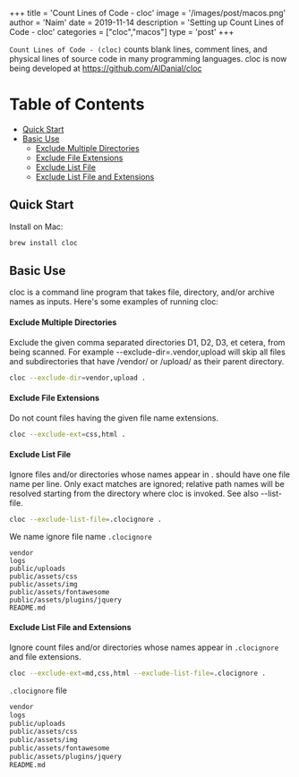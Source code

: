 +++
title = 'Count Lines of Code - cloc'
image = '/images/post/macos.png'
author = 'Naim'
date = 2019-11-14
description = 'Setting up Count Lines of Code - cloc'
categories = ["cloc","macos"]
type = 'post'
+++


`Count Lines of Code - (cloc)` counts blank lines, comment lines, and physical lines of source code in many programming languages. cloc is now being developed at https://github.com/AlDanial/cloc


Table of Contents
=================

* [Quick Start](#quick-start)
* [Basic Use](#basic-use)
  * [Exclude Multiple Directories](#exclude-multiple-directories)
  * [Exclude File Extensions](#exclude-file-extensions)
  * [Exclude List File](#exclude-list-file)
  * [Exclude List File and Extensions](#exclude-list-file-and-extensions)


## Quick Start


Install on Mac:

```bash
brew install cloc
```

## Basic Use



cloc is a command line program that takes file, directory, and/or archive names as inputs. Here's some examples of running cloc:


#### Exclude Multiple Directories

Exclude the given comma separated directories D1, D2, D3, et cetera, from being scanned. For example  --exclude-dir=.vendor,upload  will skip all files and subdirectories that have /vendor/ or /upload/ as their parent directory.

```bash
cloc --exclude-dir=vendor,upload .
```


#### Exclude File Extensions

Do not count files having the given file name extensions.

```bash
cloc --exclude-ext=css,html .
```


#### Exclude List File

Ignore files and/or directories whose names appear in <file>.  <file> should have one file name per line.  Only exact matches are ignored; relative path names will be resolved starting from the directory where cloc is invoked. See also --list-file.

```bash
cloc --exclude-list-file=.clocignore .
```



We name ignore file name `.clocignore`

```text
vendor
logs
public/uploads
public/assets/css
public/assets/img
public/assets/fontawesome
public/assets/plugins/jquery
README.md
```


#### Exclude List File and Extensions

Ignore count files and/or directories whose names appear in `.clocignore`  and file extensions.

```bash
cloc --exclude-ext=md,css,html --exclude-list-file=.clocignore .
```



`.clocignore` file

```bash
vendor
logs
public/uploads
public/assets/css
public/assets/img
public/assets/fontawesome
public/assets/plugins/jquery
README.md
```

